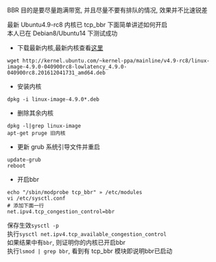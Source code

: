 BBR 目的是要尽量跑满带宽, 并且尽量不要有排队的情况,  效果并不比速锐差

最新 Ubuntu4.9-rc8 内核已 tcp_bbr 下面简单讲述如何开启  
本人已在 Debian8/Ubuntu14 下测试成功  

- 下载最新内核,最新内核查看[这里](http://kernel.ubuntu.com/~kernel-ppa/mainline)  
```
wget http://kernel.ubuntu.com/~kernel-ppa/mainline/v4.9-rc8/linux-image-4.9.0-040900rc8-lowlatency_4.9.0-040900rc8.201612041731_amd64.deb
```

- 安装内核
```
dpkg -i linux-image-4.9.0*.deb
```

-  删除其余内核
```
dpkg -l|grep linux-image 
apt-get pruge 旧内核
```

- 更新 grub 系统引导文件并重启
```
update-grub
reboot
```

- 开启bbr
```
echo "/sbin/modprobe tcp_bbr" » /etc/modules
vi /etc/sysctl.conf
# 添加下面一行
net.ipv4.tcp_congestion_control=bbr
```
保存生效`sysctl -p`  
执行`sysctl net.ipv4.tcp_available_congestion_control`  
如果结果中有`bbr`, 则证明你的内核已开启bbr  
执行`lsmod | grep bbr`, 看到有 tcp_bbr 模块即说明bbr已启动  